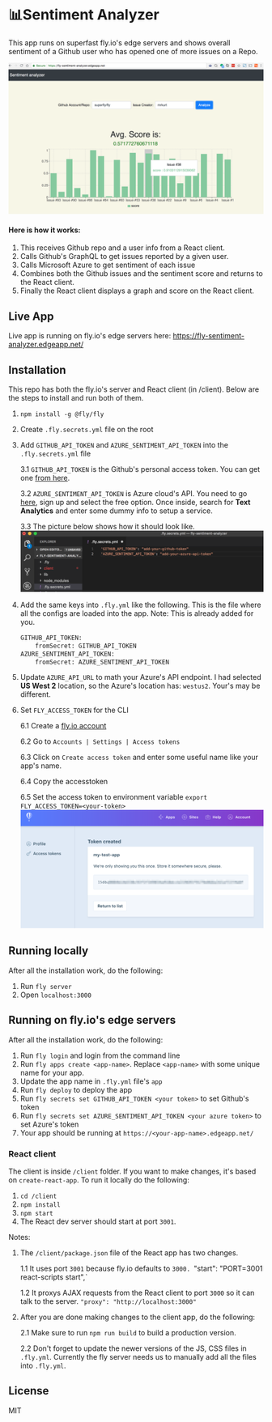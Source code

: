 # 📊Sentiment Analyzer
This app runs on superfast fly.io's edge servers and shows overall sentiment of a Github user who has opened one of more issues on a Repo. 

<img src="snapshot.png" />

#### Here is how it works:

1. This receives Github repo and a user info from a React client.
2. Calls Github's GraphQL to get issues reported by a given user.
3. Calls Microsoft Azure to get sentiment of each issue
5. Combines both the Github issues and the sentiment score and returns to the React client.
5. Finally the React client displays a graph and score on the React client.


## Live App

Live app is running on fly.io's edge servers here:
https://fly-sentiment-analyzer.edgeapp.net/

## Installation

This repo has both the fly.io's server and React client (in /client). Below are the steps to install and run both of them.

1. `npm install -g @fly/fly`
2. Create `.fly.secrets.yml` file on the root
3. Add `GITHUB_API_TOKEN` and `AZURE_SENTIMENT_API_TOKEN` into the `.fly.secrets.yml` file

    3.1 `GITHUB_API_TOKEN` is the Github's personal access token. You can get one <a href="https://help.github.com/articles/creating-a-personal-access-token-for-the-command-line/" target="_blank" > from here</a>.
 
    3.2 `AZURE_SENTIMENT_API_TOKEN` is Azure cloud's API. You need to go <a href="https://azure.microsoft.com/en-us/services/cognitive-services/text-analytics/?v=18.05" target="_blank" >here</a>, sign up and select the free option. Once inside, search for **Text Analytics** and enter some dummy info to setup a service.

    3.3 The picture below shows how it should look like.
    <img src="ymlsecrets.png" />
4. Add the same keys into `.fly.yml` like the following. This is the file where all the configs are loaded into the app. Note: This is already added for you.

    ```
    GITHUB_API_TOKEN:
        fromSecret: GITHUB_API_TOKEN
    AZURE_SENTIMENT_API_TOKEN:
        fromSecret: AZURE_SENTIMENT_API_TOKEN
    ```    
5. Update `AZURE_API_URL` to math your Azure's API endpoint. I had selected **US West 2** location, so the Azure's location has: `westus2`. Your's may be different.

6. Set `FLY_ACCESS_TOKEN` for the CLI

    6.1 Create a <a href="https://fly.io/app/sign-up" target="_blank"> fly.io account</a>

    6.2 Go to `Accounts | Settings | Access tokens`

    6.3 Click on `Create access token` and enter some useful name like your app's name.

    6.4 Copy the accesstoken
    
    6.5 Set the access token to environment variable `export FLY_ACCESS_TOKEN=<your-token>`
    <img src="fly-access-token.png" />

## Running locally
After all the installation work, do the following:

1. Run `fly server`
2. Open `localhost:3000`

## Running on fly.io's edge servers
After all the installation work, do the following:

1. Run `fly login` and login from the command line
2. Run `fly apps create <app-name>`. Replace `<app-name>` with some unique name for your app.
3. Update the app name in `.fly.yml` file's `app`
4. Run `fly deploy` to deploy the app
5. Run `fly secrets set GITHUB_API_TOKEN <your token>` to set Github's token
6. Run `fly secrets set AZURE_SENTIMENT_API_TOKEN <your azure token>` to set Azure's token
7. Your app should be running at `https://<your-app-name>.edgeapp.net/`


### React client
The client is inside `/client` folder. If you want to make changes, it's based on `create-react-app`.
To run it locally do the following:

1. `cd /client`
2. `npm install`
3. `npm start` 
4. The React dev server should start at port `3001`.

Notes:
1. The `/client/package.json` file of the React app has two changes.

    1.1 It uses port `3001` because fly.io defaults to `3000. `"start": "PORT=3001 react-scripts start",` 

    1.2 It proxys AJAX requests from the React client to port `3000` so it can talk to the server. `"proxy": "http://localhost:3000"`

2. After you are done making changes to the client app, do the following:

    2.1  Make sure to run `npm run build` to build a production version.

    2.2 Don't forget to update the newer versions of the JS, CSS files in `.fly.yml`. Currently the fly server needs us to manually add all the files into `.fly.yml`.

## License
MIT
